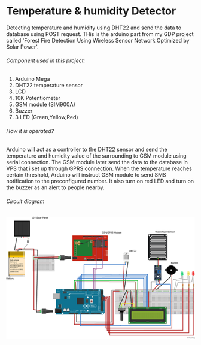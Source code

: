 # Temperature & humidity Detector
Detecting temperature and humidity using DHT22 and send the data to database using POST request. THis is the arduino part from my GDP project called 'Forest Fire Detection Using Wireless Sensor Network Optimized by Solar Power'.

###### Component used in this project:
1. Arduino Mega
2. DHT22 temperature sensor
3. LCD
4. 10K Potentiometer
5. GSM module (SIM900A)
6. Buzzer
7. 3 LED (Green,Yellow,Red)

###### How it is operated?
Arduino will act as a controller to the DHT22 sensor and send the temperature and humidity value of the surrounding to GSM module using serial connection. The GSM module later send the data to the database in VPS that i set up through GPRS connection. When the temperature reaches certain threshold, Arduino will instruct GSM module to send SMS notification to the preconfigured number. It also turn on red LED and turn on the buzzer as an alert to people nearby. 

###### Circuit diagram
![Diagram](https://github.com/JohanBrainz/Arduino_TemperatureHumidity_Sensor/blob/master/Circuit%20Diagram.png "Circuit Diagram")
